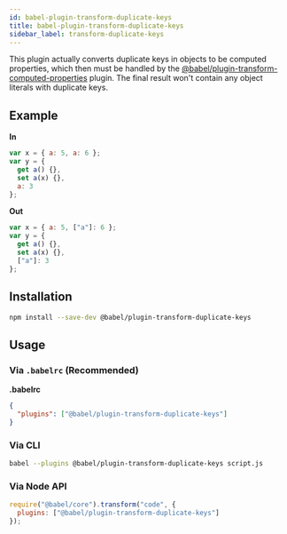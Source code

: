 ```yaml
---
id: babel-plugin-transform-duplicate-keys
title: babel-plugin-transform-duplicate-keys
sidebar_label: transform-duplicate-keys
---
```


This plugin actually converts duplicate keys in objects to be computed properties, which then must be handled by the [@babel/plugin-transform-computed-properties](http://babeljs.io/docs/plugins/transform-computed-properties) plugin. The final result won't contain any object literals with duplicate keys.

## Example

**In**

```javascript
var x = { a: 5, a: 6 };
var y = {
  get a() {},
  set a(x) {},
  a: 3
};
```

**Out**

```javascript
var x = { a: 5, ["a"]: 6 };
var y = {
  get a() {},
  set a(x) {},
  ["a"]: 3
};
```

## Installation

```sh
npm install --save-dev @babel/plugin-transform-duplicate-keys
```

## Usage

### Via `.babelrc` (Recommended)

**.babelrc**

```json
{
  "plugins": ["@babel/plugin-transform-duplicate-keys"]
}
```

### Via CLI

```sh
babel --plugins @babel/plugin-transform-duplicate-keys script.js
```

### Via Node API

```javascript
require("@babel/core").transform("code", {
  plugins: ["@babel/plugin-transform-duplicate-keys"]
});
```

